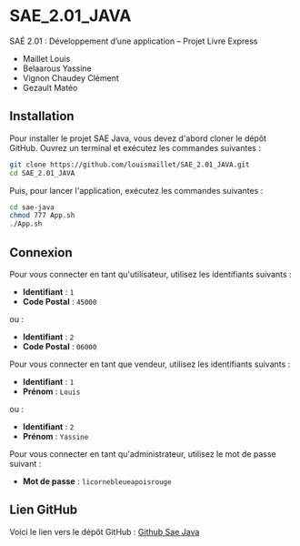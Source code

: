 # SAE_2.01_JAVA
SAÉ 2.01 : Développement d’une application – Projet Livre Express

- Maillet Louis
- Belaarous Yassine
- Vignon Chaudey Clément
- Gezault Matéo


## Installation
Pour installer le projet SAE Java, vous devez d'abord cloner le dépôt GitHub. Ouvrez un terminal et exécutez les commandes suivantes :

```bash
git clone https://github.com/louismaillet/SAE_2.01_JAVA.git
cd SAE_2.01_JAVA
```
Puis, pour lancer l'application, exécutez les commandes suivantes :

```bash
cd sae-java
chmod 777 App.sh
./App.sh
```

## Connexion 

Pour vous connecter en tant qu'utilisateur, utilisez les identifiants suivants :
- **Identifiant** : `1`
- **Code Postal** : `45000`

ou :
- **Identifiant** : `2`
- **Code Postal** : `06000`

Pour vous connecter en tant que vendeur, utilisez les identifiants suivants :
- **Identifiant** : `1`
- **Prénom** : `Louis`

ou :
- **Identifiant** : `2`
- **Prénom** : `Yassine`

Pour vous connecter en tant qu'administrateur, utilisez le mot de passe suivant :
- **Mot de passe** : `licornebleueapoisrouge`


## Lien GitHub

Voici le lien vers le dépôt GitHub : [Github Sae Java](https://github.com/louismaillet/SAE_2.01_JAVA)

